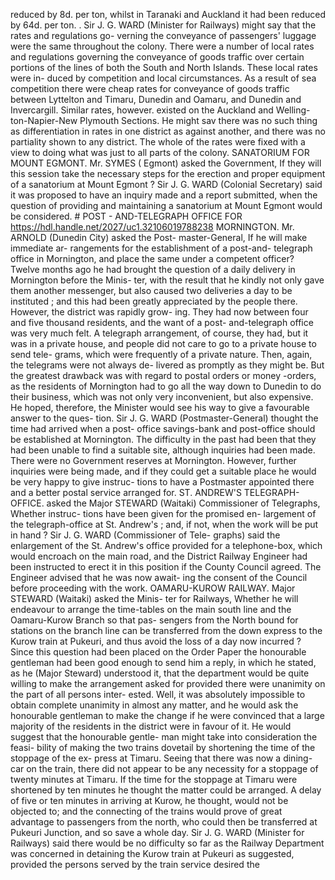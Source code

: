 reduced by 8d. per ton, whilst in Taranaki and Auckland it had been reduced by 64d. per ton. . Sir J. G. WARD (Minister for Railways) might say that the rates and regulations go- verning the conveyance of passengers' luggage were the same throughout the colony. There were a number of local rates and regulations governing the conveyance of goods traffic over certain portions of the lines of both the South and North Islands. These local rates were in- duced by competition and local circumstances. As a result of sea competition there were cheap rates for conveyance of goods traffic between Lyttelton and Timaru, Dunedin and Oamaru, and Dunedin and Invercargill. Similar rates, however. existed on the Auckland and Welling- ton-Napier-New Plymouth Sections. He might sav there was no such thing as differentiation in rates in one district as against another, and there was no partiality shown to any district. The whole of the rates were fixed with a view to doing what was just to all parts of the colony. SANATORIUM FOR MOUNT EGMONT. Mr. SYMES ( Egmont) asked the Government, If they will this session take the necessary steps for the erection and proper equipment of a sanatorium at Mount Egmont ? Sir J. G. WARD (Colonial Secretary) said it was proposed to have an inquiry made and a report submitted, when the question of providing and maintaining a sanatorium at Mount Egmont would be considered. # POST - AND-TELEGRAPH OFFICE FOR https://hdl.handle.net/2027/uc1.32106019788238 MORNINGTON. Mr. ARNOLD (Dunedin City) asked the Post- master-General, If he will make immediate ar- rangements for the establishment of a post-and- telegraph office in Mornington, and place the same under a competent officer? Twelve months ago he had brought the question of a daily delivery in Mornington before the Minis- ter, with the result that he kindly not only gave them another messenger, but also caused two deliveries a day to be instituted ; and this had been greatly appreciated by the people there. However, the district was rapidly grow- ing. They had now between four and five thousand residents, and the want of a post- and-telegraph office was very much felt. A telegraph arrangement, of course, they had, but it was in a private house, and people did not care to go to a private house to send tele- grams, which were frequently of a private nature. Then, again, the telegrams were not always de- livered as promptly as they might be. But the greatest drawback was with regard to postal orders or money -orders, as the residents of Mornington had to go all the way down to Dunedin to do their business, which was not only very inconvenient, but also expensive. He hoped, therefore, the Minister would see his way to give a favourable answer to the ques- tion. Sir J. G. WARD (Postmaster-General) thought the time had arrived when a post- office savings-bank and post-office should be established at Mornington. The difficulty in the past had been that they had been unable to find a suitable site, although inquiries had been made. There were no Government reserves at Mornington. However, further inquiries were being made, and if they could get a suitable place he would be very happy to give instruc- tions to have a Postmaster appointed there and a better postal service arranged for. ST. ANDREW'S TELEGRAPH-OFFICE. asked the Major STEWARD (Waitaki) Commissioner of Telegraphs, Whether instruc- tions have been given for the promised en- largement of the telegraph-office at St. Andrew's ; and, if not, when the work will be put in hand ? Sir J. G. WARD (Commissioner of Tele- graphs) said the enlargement of the St. Andrew's office provided for a telephone-box, which would encroach on the main road, and the District Railway Engineer had been instructed to erect it in this position if the County Council agreed. The Engineer advised that he was now await- ing the consent of the Council before proceeding with the work. OAMARU-KUROW RAILWAY. Major STEWARD (Waitaki) asked the Minis- ter for Railways, Whether he will endeavour to arrange the time-tables on the main south line and the Oamaru-Kurow Branch so that pas- sengers from the North bound for stations on the branch line can be transferred from the down express to the Kurow train at Pukeuri, and thus avoid the loss of a day now incurred ? Since this question had been placed on the Order Paper the honourable gentleman had been good enough to send him a reply, in which he stated, as he (Major Steward) understood it, that the department would be quite willing to make the arrangement asked for provided there were unanimity on the part of all persons inter- ested. Well, it was absolutely impossible to obtain complete unanimity in almost any matter, and he would ask the honourable gentleman to make the change if he were convinced that a large majority of the residents in the district were in favour of it. He would suggest that the honourable gentle- man might take into consideration the feasi- bility of making the two trains dovetail by shortening the time of the stoppage of the ex- press at Timaru. Seeing that there was now a dining-car on the train, there did not appear to be any necessity for a stoppage of twenty minutes at Timaru. If the time for the stoppage at Timaru were shortened by ten minutes he thought the matter could be arranged. A delay of five or ten minutes in arriving at Kurow, he thought, would not be objected to; and the connecting of the trains would prove of great advantage to passengers from the north, who could then be transferred at Pukeuri Junction, and so save a whole day. Sir J. G. WARD (Minister for Railways) said there would be no difficulty so far as the Railway Department was concerned in detaining the Kurow train at Pukeuri as suggested, provided the persons served by the train service desired the 